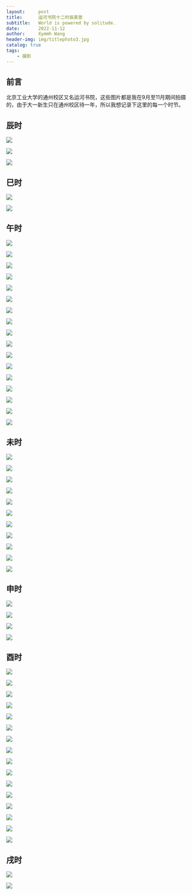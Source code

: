 ```yaml
---
layout:     post
title:      运河书院十二时辰美景
subtitle:   World is powered by solitude.
date:       2022-11-12
author:     Xymmh Wang
header-img: img/titlephoto3.jpg
catalog: true
tags:
    - 摄影
---
```


## 前言

北京工业大学的通州校区又名运河书院，这些图片都是我在9月至11月期间拍摄的，由于大一新生只在通州校区待一年，所以我想记录下这里的每一个时节。

## 辰时

![](https://tvax3.sinaimg.cn/large/3dc015b4ly1h826g3czuyj231t2ad4qv.jpg)

![](https://tvax4.sinaimg.cn/large/3dc015b4ly1h825t6fwynj235s2dckjs.jpg)

![](https://tva4.sinaimg.cn/large/3dc015b4ly1h825t7uy1jj235s2dce88.jpg)

## 巳时

![](https://tva2.sinaimg.cn/large/3dc015b4ly1h825tegy8qj23ic2mrqv6.jpg)

![](https://tvax3.sinaimg.cn/large/3dc015b4ly1h825tffsywj22n43iuqv8.jpg)

## 午时

![](https://tvax2.sinaimg.cn/large/3dc015b4ly1h825trzwgzj22yc27l4qu.jpg)

![](https://tvax2.sinaimg.cn/large/3dc015b4ly1h825ttajotj23k02o07wr.jpg)

![](https://tvax3.sinaimg.cn/large/3dc015b4ly1h825tuup3xj237k2eokjw.jpg)

![](https://tvax1.sinaimg.cn/large/3dc015b4ly1h826g4o734j235s2dcb2j.jpg)

![](https://tva3.sinaimg.cn/large/3dc015b4ly1h825twg2fqj23k02o07wr.jpg)

![](https://tvax3.sinaimg.cn/large/3dc015b4ly1h825txvgxjj24gd3cax6x.jpg)

![](https://tvax3.sinaimg.cn/large/3dc015b4ly1h825tz46s0j22mw3ijhdy.jpg)

![](https://tva4.sinaimg.cn/large/3dc015b4ly1h825u0md57j22m23hf4qu.jpg)

![](https://tvax4.sinaimg.cn/large/3dc015b4ly1h825u21bk8j23k02o0e87.jpg)

![](https://tvax4.sinaimg.cn/large/3dc015b4ly1h825u32k8lj23hf2m2e86.jpg)

![](https://tvax3.sinaimg.cn/large/3dc015b4ly1h825u4190zj22o03k0kjp.jpg)

![](https://tvax4.sinaimg.cn/large/3dc015b4ly1h825u511p2j235s2dcx6s.jpg)

![](https://tva3.sinaimg.cn/large/3dc015b4ly1h825u6awnxj23k02o0x6y.jpg)

![](https://tvax3.sinaimg.cn/large/3dc015b4ly1h825u7lj0rj23k02o01l5.jpg)

![](https://tva2.sinaimg.cn/large/3dc015b4ly1h825u8hircj22mh3hzu0z.jpg)

![](https://tva4.sinaimg.cn/large/3dc015b4ly1h825u9ifz9j237k2eox6w.jpg)

![](https://tvax3.sinaimg.cn/large/3dc015b4ly1h825uafprdj239x26lu0z.jpg)

## 未时

![](https://tvax2.sinaimg.cn/large/3dc015b4ly1h825tggo0xj23k02o0b2d.jpg)

![](https://tva3.sinaimg.cn/large/3dc015b4ly1h825thfijgj237k2eoqva.jpg)

![](https://tvax1.sinaimg.cn/large/3dc015b4ly1h825tiakaaj237k2eohdx.jpg)

![](https://tvax2.sinaimg.cn/large/3dc015b4ly1h825tj3dhyj22lq3gynpg.jpg)

![](https://tva1.sinaimg.cn/large/3dc015b4ly1h825tk44uqj237k2eob2d.jpg)

![](https://tvax1.sinaimg.cn/large/3dc015b4ly1h825tkylxij23k02o01l0.jpg)

![](https://tva1.sinaimg.cn/large/3dc015b4ly1h825tlr6paj235s2dcnpf.jpg)

![](https://tva3.sinaimg.cn/large/3dc015b4ly1h825tmy47cj23k02o04qt.jpg)

![](https://tva4.sinaimg.cn/large/3dc015b4ly1h825tnlzd1j22o02nxu0y.jpg)

![](https://tvax1.sinaimg.cn/large/3dc015b4ly1h825tp5nmyj23k02o0u14.jpg)

![](https://tvax4.sinaimg.cn/large/3dc015b4ly1h825tqpwewj23k02o0he1.jpg)

## 申时

![](https://tvax1.sinaimg.cn/large/3dc015b4ly1h825t9zh7jj23hr2m0x6v.jpg)

![](https://tva1.sinaimg.cn/large/3dc015b4ly1h825tbyjs1j227g2y8e87.jpg)

![](https://tva2.sinaimg.cn/large/3dc015b4ly1h825tcxw8sj22iv3d5qv9.jpg)

![](https://tva3.sinaimg.cn/large/3dc015b4ly1h825tdrsbcj22i83cbu0y.jpg)

## 酉时

![](https://tvax3.sinaimg.cn/large/3dc015b4ly1h825ucvzopj23k02o0u0y.jpg)

![](https://tva4.sinaimg.cn/large/3dc015b4ly1h825udx6sgj23k02o0b2b.jpg)

![](https://tva4.sinaimg.cn/large/3dc015b4ly1h825uexnerj22qi3ncqva.jpg)

![](https://tvax3.sinaimg.cn/large/3dc015b4ly1h825ufq6brj22nh3jehdv.jpg)

![](https://tva3.sinaimg.cn/large/3dc015b4ly1h825ugxy6bj22lf3gkx6u.jpg)

![](https://tva4.sinaimg.cn/large/3dc015b4ly1h825uhuwm4j237k2eonpf.jpg)

![](https://tvax2.sinaimg.cn/large/3dc015b4ly1h825uij0wvj227o2y8e83.jpg)

![](https://tva3.sinaimg.cn/large/3dc015b4ly1h825ujc1bfj23k02o0hdw.jpg)

![](https://tva2.sinaimg.cn/large/3dc015b4ly1h825uk4q1jj22o03k0u12.jpg)

![](https://tvax2.sinaimg.cn/large/3dc015b4ly1h825ukvu37j23582cxnpg.jpg)

![](https://tvax1.sinaimg.cn/large/3dc015b4ly1h825ull1l8j235s2dcu0z.jpg)

![](https://tva3.sinaimg.cn/large/3dc015b4ly1h825umfhqdj23k02o0x6t.jpg)

![](https://tvax3.sinaimg.cn/large/3dc015b4ly1h825un7i8qj235s2dckjo.jpg)

![](https://tvax1.sinaimg.cn/large/3dc015b4ly1h825unxsw4j235s2dchdw.jpg)

![](https://tva1.sinaimg.cn/large/3dc015b4ly1h825up1171j23io2mox6s.jpg)

![](https://tvax3.sinaimg.cn/large/3dc015b4ly1h825upyi8fj23j02mox6t.jpg)

## 戌时

![](https://tvax4.sinaimg.cn/large/3dc015b4ly1h825ubsqisj22o03k0x6q.jpg)

![](https://tvax3.sinaimg.cn/large/3dc015b4ly1h825ub67itj235s2dc4qt.jpg)
